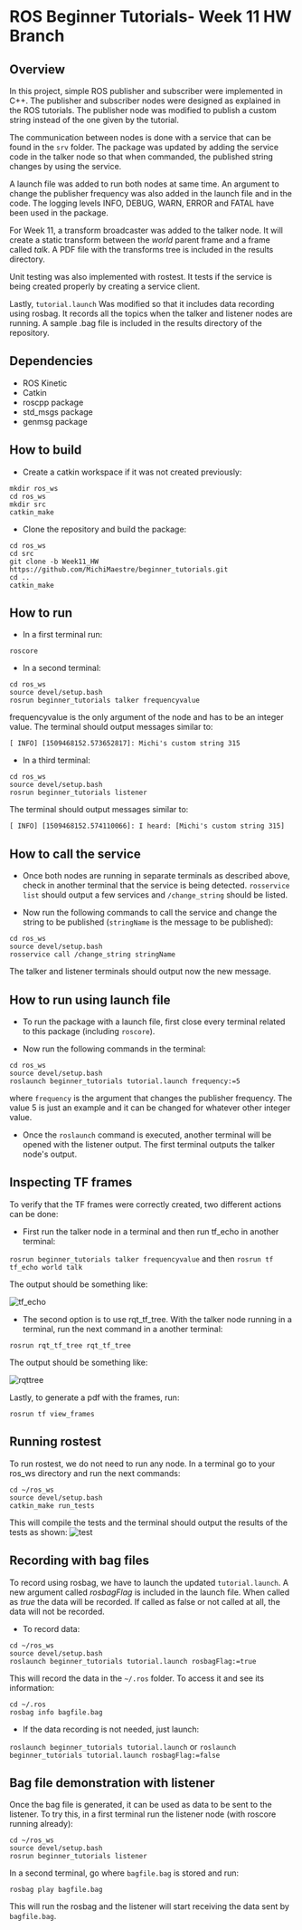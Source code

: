 # ROS Beginner Tutorials- Week 11 HW Branch

## Overview

In this project, simple ROS publisher and subscriber were implemented in C++. The publisher and subscriber nodes were designed as explained in the ROS tutorials. The publisher node was modified to publish a custom string instead of the one given by the tutorial.

The communication between nodes is done with a service that can be found in the `srv` folder. The package was updated by adding the service code in the talker node so that when commanded, the published string changes by using the service.

A launch file was added to run both nodes at same time. An argument to change the publisher frequency was also added in the launch file and in the code.
The logging levels INFO, DEBUG, WARN, ERROR and FATAL have been used in the package. 

For Week 11, a transform broadcaster was added to the talker node. It will create a static transform between the _world_ parent frame and a frame called _talk_. A PDF file with the transforms tree is included in the results directory.

Unit testing was also implemented with rostest. It tests if the service is being created properly by creating a service client.

Lastly, `tutorial.launch` Was modified so that it includes data recording using rosbag. It records all the topics when the talker and listener nodes are running. A sample .bag file is included in the results directory of the repository.


## Dependencies

* ROS Kinetic
* Catkin
* roscpp package
* std_msgs package
* genmsg package

## How to build

* Create a catkin workspace if it was not created previously:

```
mkdir ros_ws
cd ros_ws
mkdir src
catkin_make
```
* Clone the repository and build the package:
```
cd ros_ws
cd src
git clone -b Week11_HW https://github.com/MichiMaestre/beginner_tutorials.git
cd ..
catkin_make
```

## How to run

* In a first terminal run:

```
roscore
```
* In a second terminal:
```
cd ros_ws
source devel/setup.bash
rosrun beginner_tutorials talker frequencyvalue
```
frequencyvalue is the only argument of the node and has to be an integer value. The terminal should output messages similar to:

`[ INFO] [1509468152.573652817]: Michi's custom string 315`

* In a third terminal:
```
cd ros_ws
source devel/setup.bash
rosrun beginner_tutorials listener
```
The terminal should output messages similar to:

`[ INFO] [1509468152.574110066]: I heard: [Michi's custom string 315]`


## How to call the service

* Once both nodes are running in separate terminals as described above, check in another terminal that the service is being detected. `rosservice list` should output a few services and `/change_string` should be listed.

* Now run the following commands to call the service and change the string to be published (`stringName` is the message to be published):
```
cd ros_ws
source devel/setup.bash
rosservice call /change_string stringName
```
The talker and listener terminals should output now the new message.

## How to run using launch file

* To run the package with a launch file, first close every terminal related to this package (including `roscore`).

* Now run the following commands in the terminal:
```
cd ros_ws
source devel/setup.bash
roslaunch beginner_tutorials tutorial.launch frequency:=5
```
where `frequency` is the argument that changes the publisher frequency. The value 5 is just an example and it can be changed for whatever other integer value.

* Once the `roslaunch` command is executed, another terminal will be opened with the listener output. The first terminal outputs the talker node's output.

## Inspecting TF frames

To verify that the TF frames were correctly created, two different actions can be done:

* First run the talker node in a terminal and then run tf_echo in another terminal:

`rosrun beginner_tutorials talker frequencyvalue` and then `rosrun tf tf_echo world talk`

The output should be something like:

![tf_echo](https://github.com/MichiMaestre/beginner_tutorials/blob/Week11_HW/imgs/tf_echo.png)

* The second option is to use rqt_tf_tree. With the talker node running in a terminal, run the next command in a another terminal:

```
rosrun rqt_tf_tree rqt_tf_tree 
```

The output should be something like:

![rqttree](https://github.com/MichiMaestre/beginner_tutorials/blob/Week11_HW/imgs/rqt_tree.png)

Lastly, to generate a pdf with the frames, run:

```
rosrun tf view_frames
```

## Running rostest

To run rostest, we do not need to run any node. In a terminal go to your ros_ws directory and run the next commands:

```
cd ~/ros_ws
source devel/setup.bash
catkin_make run_tests
```

This will compile the tests and the terminal should output the results of the tests as shown:
![test](https://github.com/MichiMaestre/beginner_tutorials/blob/Week11_HW/imgs/rostest.png)

## Recording with bag files

To record using rosbag, we have to launch the updated `tutorial.launch`. A new argument called _rosbagFlag_ is included in the launch file. When called as _true_ the data will be recorded. If called as false or not called at all, the data will not be recorded.

* To record data:

```
cd ~/ros_ws
source devel/setup.bash
roslaunch beginner_tutorials tutorial.launch rosbagFlag:=true
```
This will record the data in the `~/.ros` folder. To access it and see its information:

```
cd ~/.ros
rosbag info bagfile.bag
```

* If the data recording is not needed, just launch:

`roslaunch beginner_tutorials tutorial.launch` or `roslaunch beginner_tutorials tutorial.launch rosbagFlag:=false`

## Bag file demonstration with listener

Once the bag file is generated, it can be used as data to be sent to the listener. To try this, in a first terminal run the listener node (with roscore running already):

```
cd ~/ros_ws
source devel/setup.bash
rosrun beginner_tutorials listener
```

In a second terminal, go where `bagfile.bag` is stored and run:

`rosbag play bagfile.bag`

This will run the rosbag and the listener will start receiving the data sent by `bagfile.bag`.
